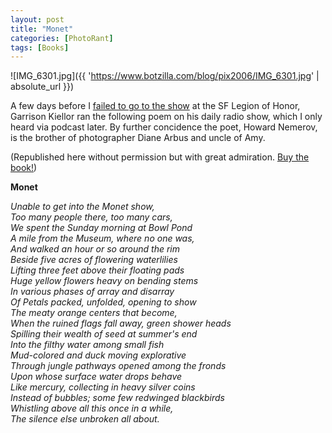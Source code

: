 ```yaml
---
layout: post
title: "Monet"
categories: [PhotoRant]
tags: [Books]
---
```



![IMG_6301.jpg]({{ 'https://www.botzilla.com/blog/pix2006/IMG_6301.jpg' | absolute_url }})


A few days before I <a href="/blog/archives/000509.html">failed to go to the show</a> at the SF Legion of Honor, Garrison Kiellor ran the following poem on his daily radio show, which I only heard via podcast later. By further concidence the poet, Howard Nemerov, is the brother of photographer Diane Arbus and uncle of Amy.

(Republished here without permission but with great admiration. <a href="http://www.booksite.com/texis/scripts/oop/click_ord/showdetail.html?sid=5325&isbn=0804010609&music=&buyable=0&assoc_id=&spring=">Buy the book!</a>)

<b>Monet</b>

<i>Unable to get into the Monet show,<br />Too many people there, too many cars,<br />We spent the Sunday morning at Bowl Pond<br />A mile from the Museum, where no one was,<br />And walked an hour or so around the rim<br />Beside five acres of flowering waterlilies<br />Lifting three feet above their floating pads<br />Huge yellow flowers heavy on bending stems<br />In various phases of array and disarray<br />Of Petals packed, unfolded, opening to show<br />The meaty orange centers that become,<br />When the ruined flags fall away, green shower heads<br />Spilling their wealth of seed at summer's end<br />Into the filthy water among small fish<br />Mud-colored and duck moving explorative<br />Through jungle pathways opened among the fronds<br />Upon whose surface water drops behave<br />Like mercury, collecting in heavy silver coins<br />Instead of bubbles; some few redwinged blackbirds<br />Whistling above all this once in a while,<br />The silence else unbroken all about.</i>
